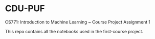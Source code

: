 # CDU-PUF
CS771: Introduction to Machine Learning ~ Course Project Assignment 1

This repo contains all the notebooks used in the first-course project. 
